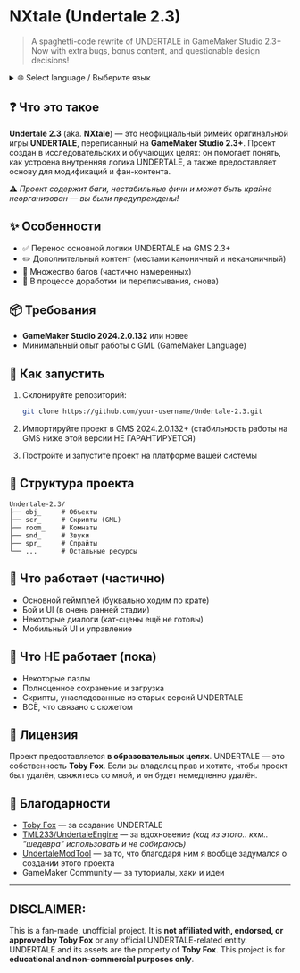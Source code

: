 # NXtale (Undertale 2.3)

> A spaghetti-code rewrite of UNDERTALE in GameMaker Studio 2.3+
> Now with extra bugs, bonus content, and questionable design decisions!

<details>
<summary>🌐 Select language / Выберите язык</summary>

- 🇷🇺 [Русский (основной)](./README.md)
- 🇺🇸 [English](./README.en.md)

</details>


## ❓ Что это такое

**Undertale 2.3** (aka. **NXtale**) — это неофициальный римейк оригинальной игры **UNDERTALE**, переписанный на **GameMaker Studio 2.3+**. Проект создан в исследовательских и обучающих целях: он помогает понять, как устроена внутренняя логика UNDERTALE, а также предоставляет основу для модификаций и фан-контента.

⚠️ *Проект содержит баги, нестабильные фичи и может быть крайне неорганизован — вы были предупреждены!*

## ✨ Особенности

* ✅ Перенос основной логики UNDERTALE на GMS 2.3+
* ✏️ Дополнительный контент (местами каноничный и неканоничный)
* 🐞 Множество багов (частично намеренных)
* 🔧 В процессе доработки (и переписывания, снова)

## 📦 Требования

* **GameMaker Studio 2024.2.0.132** или новее
* Минимальный опыт работы с GML (GameMaker Language)

## 🚀 Как запустить

1. Склонируйте репозиторий:

   ```bash
   git clone https://github.com/your-username/Undertale-2.3.git
   ```
2. Импортируйте проект в GMS 2024.2.0.132+ (стабильность работы на GMS ниже этой версии НЕ ГАРАНТИРУЕТСЯ)
3. Постройте и запустите проект на платформе вашей системы

## 📁 Структура проекта

```
Undertale-2.3/
├── obj_     # Объекты
├── scr_     # Скрипты (GML)
├── room_    # Комнаты
├── snd_     # Звуки
├── spr_     # Спрайты
└── ...      # Остальные ресурсы
```

## 🔧 Что работает (частично)

* Основной геймплей (буквально ходим по крате)
* Бой и UI (в очень ранней стадии)
* Некоторые диалоги (кат-сцены ещё не готовы)
* Мобильный UI и управление

## 🧪 Что НЕ работает (пока)

* Некоторые пазлы
* Полноценное сохранение и загрузка
* Скрипты, унаследованные из старых версий UNDERTALE
* ВСЁ, что связано с сюжетом

## 📜 Лицензия

Проект предоставляется **в образовательных целях**. UNDERTALE — это собственность **Toby Fox**.
Если вы владелец прав и хотите, чтобы проект был удалён, свяжитесь со мной, и он будет немедленно удалён.

## 🤝 Благодарности

* [Toby Fox](https://tobyfox.bandcamp.com/) — за создание UNDERTALE
* [TML233/UndertaleEngine](https://github.com/TML233/UndertaleEngine) — за вдохновение _(код из этого.. кхм.. "шедевра" использовать и не собираюсь)_
* [UndertaleModTool](https://github.com/UnderminersTeam/UndertaleModTool) — за то, что благодаря ним я вообще задумался о создании этого проекта
* GameMaker Community — за туториалы, хаки и идеи

---

## DISCLAIMER:

This is a fan-made, unofficial project. It is **not affiliated with, endorsed, or approved by Toby Fox** or any official UNDERTALE-related entity. UNDERTALE and its assets are the property of **Toby Fox**. This project is for **educational and non-commercial purposes only**.